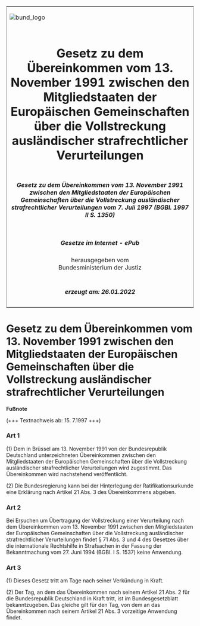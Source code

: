 <span id="DECKBLATT.html"></span>

<table border="0" frame="border" width="100%">

<tr valign="top">

<td align="left">

![bund\_logo](BfJ_2021_Web_de_de.gif)

</td>

<td align="right">

 

</td>

</tr>

<tr align="center" valign="middle">

<td colspan="2">

# Gesetz zu dem Übereinkommen vom 13. November 1991 zwischen den Mitgliedstaaten der Europäischen Gemeinschaften über die Vollstreckung ausländischer strafrechtlicher Verurteilungen

</td>

</tr>

<tr align="center" valign="middle">

<td colspan="2">

##### Gesetz zu dem Übereinkommen vom 13. November 1991 zwischen den Mitgliedstaaten der Europäischen Gemeinschaften über die Vollstreckung ausländischer strafrechtlicher Verurteilungen vom 7. Juli 1997 (BGBl. 1997 II S. 1350)

</td>

</tr>

<tr align="center" valign="middle">

<td colspan="2">

  
  

##### Gesetze im Internet - ePub  
  
herausgegeben vom  
Bundesministerium der Justiz

</td>

</tr>

<tr align="center" valign="bottom">

<td colspan="2">

  
  

##### erzeugt am: 26.01.2022

</td>

</tr>

</table>

<span id="BJNR135020997.html"></span>

# Gesetz zu dem Übereinkommen vom 13. November 1991 zwischen den Mitgliedstaaten der Europäischen Gemeinschaften über die Vollstreckung ausländischer strafrechtlicher Verurteilungen

<div>

  
**Fußnote**

<div class="jnhtml">

<div>

<div class="jurAbsatz">

(+++ Textnachweis ab: 15. 7.1997 +++)

</div>

</div>

</div>

</div>

<span id="BJNR135020997BJNE000100305.html"></span>

### Art 1  

<div>

<div class="jnhtml">

<div>

<div class="jurAbsatz">

(1) Dem in Brüssel am 13. November 1991 von der Bundesrepublik
Deutschland unterzeichneten Übereinkommen zwischen den Mitgliedstaaten
der Europäischen Gemeinschaften über die Vollstreckung ausländischer
strafrechtlicher Verurteilungen wird zugestimmt. Das Übereinkommen wird
nachstehend veröffentlicht.

</div>

<div class="jurAbsatz">

(2) Die Bundesregierung kann bei der Hinterlegung der
Ratifikationsurkunde eine Erklärung nach Artikel 21 Abs. 3 des
Übereinkommens abgeben.

</div>

</div>

</div>

</div>

<span id="BJNR135020997BJNE000200305.html"></span>

### Art 2  

<div>

<div class="jnhtml">

<div>

<div class="jurAbsatz">

Bei Ersuchen um Übertragung der Vollstreckung einer Verurteilung nach
dem Übereinkommen vom 13. November 1991 zwischen den Mitgliedstaaten der
Europäischen Gemeinschaften über die Vollstreckung ausländischer
strafrechtlicher Verurteilungen findet § 71 Abs. 3 und 4 des Gesetzes
über die internationale Rechtshilfe in Strafsachen in der Fassung der
Bekanntmachung vom 27. Juni 1994 (BGBl. I S. 1537) keine Anwendung.

</div>

</div>

</div>

</div>

<span id="BJNR135020997BJNE000300305.html"></span>

### Art 3  

<div>

<div class="jnhtml">

<div>

<div class="jurAbsatz">

(1) Dieses Gesetz tritt am Tage nach seiner Verkündung in Kraft.

</div>

<div class="jurAbsatz">

(2) Der Tag, an dem das Übereinkommen nach seinem Artikel 21 Abs. 2 für
die Bundesrepublik Deutschland in Kraft tritt, ist im Bundesgesetzblatt
bekanntzugeben. Das gleiche gilt für den Tag, von dem an das
Übereinkommen nach seinem Artikel 21 Abs. 3 vorzeitige Anwendung
findet.

</div>

</div>

</div>

</div>
